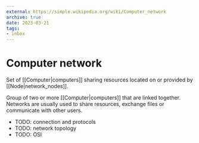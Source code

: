 ```yaml
---
external: https://simple.wikipedia.org/wiki/Computer_network
archive: true
date: 2023-03-21
tags:
- inbox
---
```


# Computer network

Set of [[Computer|computers]] sharing resources located on or provided by
[[Node|network_nodes]].

Group of two or more [[Computer|computers]] that are linked together. Networks
are usually used to share resources, exchange files or communicate with other
users.

- TODO: connection and protocols
- TODO: network topology
- TODO: OSI
